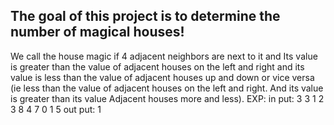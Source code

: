 The goal of this project is to determine the number of magical houses!
-----------------------------------------------------------------------
We call the house magic if 4 adjacent neighbors are next to it
and Its value is greater than the value of adjacent houses on the left and right 
and its value is less than the value of adjacent houses up and down 
or vice versa
(ie less than the value of adjacent houses on the left and right. And its value is greater than its value Adjacent houses more and less).
EXP:
in put:
3 3
1 2 3
8 4 7
0 1 5
out put:
1
